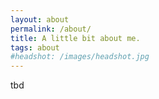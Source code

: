 ```yaml
---
layout: about
permalink: /about/
title: A little bit about me.
tags: about
#headshot: /images/headshot.jpg
---
```


tbd
